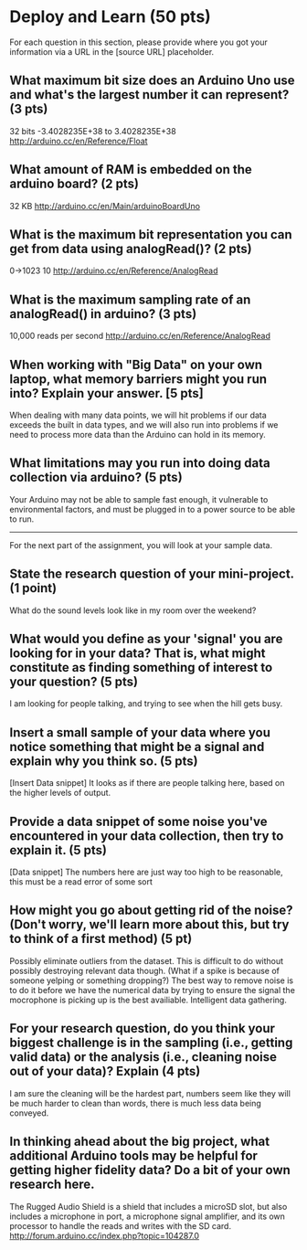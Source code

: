 Deploy and Learn (50 pts)
========

For each question in this section, please provide where you got your information via a URL in the [source URL] placeholder.  

## What maximum bit size does an Arduino Uno use and what's the largest number it can represent? (3 pts)

32 bits
-3.4028235E+38 to 3.4028235E+38
http://arduino.cc/en/Reference/Float

## What amount of RAM is embedded on the arduino board? (2 pts)

32 KB
http://arduino.cc/en/Main/arduinoBoardUno

## What is the maximum bit representation you can get from data using analogRead()?   (2 pts)

0->1023
10
http://arduino.cc/en/Reference/AnalogRead

## What is the maximum sampling rate of an analogRead() in arduino? (3 pts)

10,000 reads per second
http://arduino.cc/en/Reference/AnalogRead

## When working with "Big Data" on your own laptop, what memory barriers might you run into?  Explain your answer. [5 pts]

When dealing with many data points, we will hit problems if our data exceeds the built in data types, and we will also run into problems if we need to process more data than the Arduino can hold in its memory.


## What limitations may you run into doing data collection via arduino? (5 pts)
Your Arduino may not be able to sample fast enough, it vulnerable to environmental factors, and must be plugged in to a power source to be able to run.

--------------------

For the next part of the assignment, you will look at your sample data.

## State the research question of your mini-project. (1 point)
What do the sound levels look like in my room over the weekend?

## What would you define as your 'signal' you are looking for in your data?  That is, what might constitute as finding something of interest to your question? (5 pts)

I am looking for people talking, and trying to see when the hill gets busy.

## Insert a small sample of your data where you notice something that might be a signal and explain why you think so. (5 pts)

[Insert Data snippet]
It looks as if there are people talking here, based on the higher levels of output.

## Provide a data snippet of some noise you've encountered in your data collection, then try to explain it. (5 pts)  

[Data snippet]
The numbers here are just way too high to be reasonable, this must be a read error of some sort

## How might you go about getting rid of the noise? (Don't worry, we'll learn more about this, but try to think of a first method) (5 pt)

Possibly eliminate outliers from the dataset. This is difficult to do without possibly destroying relevant data though. (What if a spike is because of someone yelping or something dropping?) The best way to remove noise is to do it before we have the numerical data by trying to ensure the signal the mocrophone is picking up is the best availiable. Intelligent data gathering.

## For your research question, do you think your biggest challenge is in the sampling (i.e., getting valid data) or the analysis (i.e., cleaning noise out of your data)?  Explain (4 pts)

I am sure the cleaning will be the hardest part, numbers seem like they will be much harder to clean than words, there is much less data being conveyed.

## In thinking ahead about the big project, what additional Arduino tools may be helpful for getting higher fidelity data?  Do a bit of your own research here.

The Rugged Audio Shield is a shield that includes a microSD slot, but also includes a microphone in port, a microphone signal amplifier, and its own processor to handle the reads and writes with the SD card.
http://forum.arduino.cc/index.php?topic=104287.0
